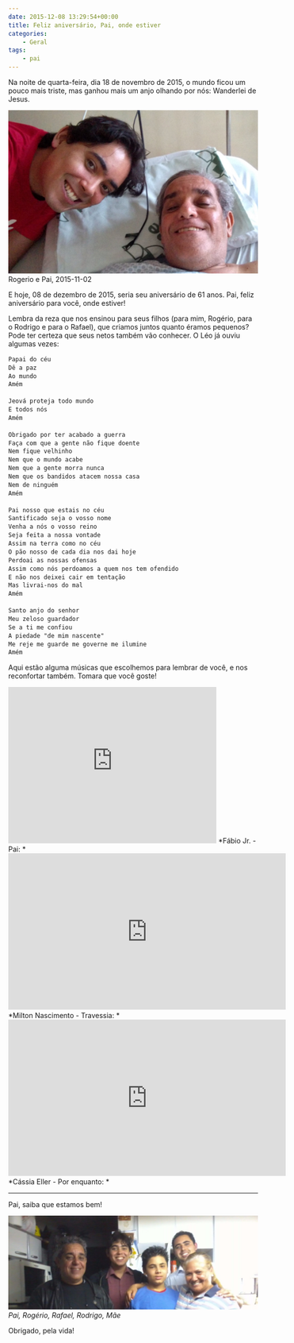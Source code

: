 ```yaml
---
date: 2015-12-08 13:29:54+00:00
title: Feliz aniversário, Pai, onde estiver
categories:
    - Geral
tags:
    - pai
---
```


Na noite de quarta-feira, dia 18 de novembro de 2015, o mundo ficou um pouco mais triste, mas ganhou mais um anjo olhando por nós: Wanderlei de Jesus.

![Rogerio e Pai, 2015-11-02](assets/images/2015/12/IMG_20151102_151343358.jpg) Rogerio e Pai, 2015-11-02

E hoje, 08 de dezembro de 2015, seria seu aniversário de 61 anos. Pai, feliz aniversário para você, onde estiver!

Lembra da reza que nos ensinou para seus filhos (para mim, Rogério, para o Rodrigo e para o Rafael), que criamos juntos quanto éramos pequenos? Pode ter certeza que seus netos também vão conhecer. O Léo já ouviu algumas vezes:

```txt
Papai do céu
Dê a paz
Ao mundo
Amém

Jeová proteja todo mundo
E todos nós
Amém

Obrigado por ter acabado a guerra
Faça com que a gente não fique doente
Nem fique velhinho
Nem que o mundo acabe
Nem que a gente morra nunca
Nem que os bandidos atacem nossa casa
Nem de ninguém
Amém

Pai nosso que estais no céu
Santificado seja o vosso nome
Venha a nós o vosso reino
Seja feita a nossa vontade
Assim na terra como no céu
O pão nosso de cada dia nos dai hoje
Perdoai as nossas ofensas
Assim como nós perdoamos a quem nos tem ofendido
E não nos deixei cair em tentação
Mas livrai-nos do mal
Amém

Santo anjo do senhor
Meu zeloso guardador
Se a ti me confiou
A piedade "de mim nascente"
Me reje me guarde me governe me ilumine
Amém
```

Aqui estão alguma músicas que escolhemos para lembrar de você, e nos reconfortar também. Tomara que você goste!

<iframe width="420" height="315" src="https://www.youtube.com/embed/cKEkePEpcp0" frameborder="0" allowfullscreen></iframe>
*Fábio Jr. - Pai: <https://www.youtube.com/watch?v=cKEkePEpcp0>*

<iframe width="560" height="315" src="https://www.youtube.com/embed/kDe3qOhrJLo" frameborder="0" allowfullscreen></iframe>
*Milton Nascimento - Travessia: <https://www.youtube.com/watch?v=kDe3qOhrJLo>*

<iframe width="560" height="315" src="https://www.youtube.com/embed/lYfq5vARrVw" frameborder="0" allowfullscreen></iframe>
*Cássia Eller - Por enquanto: <https://www.youtube.com/watch?v=lYfq5vARrVw>*

---

Pai, saiba que estamos bem!

![Pai, Rogério, Rafael, Rodrigo, Mãe](assets/images/2015/12/AlkgoGe6tSoD-rNALn6TEGYHmxfLgi9tBjNCZBAUo77t.jpg)
*Pai, Rogério, Rafael, Rodrigo, Mãe*

Obrigado, pela vida!
